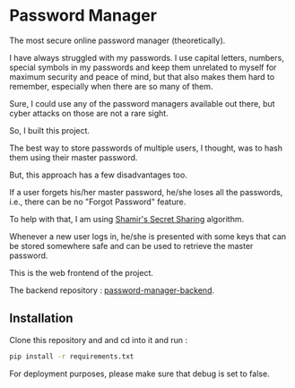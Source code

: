 # Password Manager

The most secure online password manager (theoretically).

I have always struggled with my passwords. I use capital letters, numbers, special symbols in my passwords and keep them unrelated to myself for maximum security and peace of mind, but that also makes them hard to remember, especially when there are so many of them.

Sure, I could use any of the password managers available out there, but cyber attacks on those are not a rare sight.

So, I built this project.

The best way to store passwords of multiple users, I thought, was to hash them using their master password.

But, this approach has a few disadvantages too.

If a user forgets his/her master password, he/she loses all the passwords, i.e., there can be no "Forgot Password" feature.

To help with that, I am using [Shamir's Secret Sharing](https://en.wikipedia.org/wiki/Secret_sharing#Shamir's_scheme) algorithm.

Whenever a new user logs in, he/she is presented with some keys that can be stored somewhere safe and can be used to retrieve the master password.

This is the web frontend of the project.

The backend repository : [password-manager-backend](https://github.com/AyushRawal/password-manager-backend).

## Installation

Clone this repository and and cd into it and run :

```bash
pip install -r requirements.txt
```

For deployment purposes, please make sure that debug is set to false.
